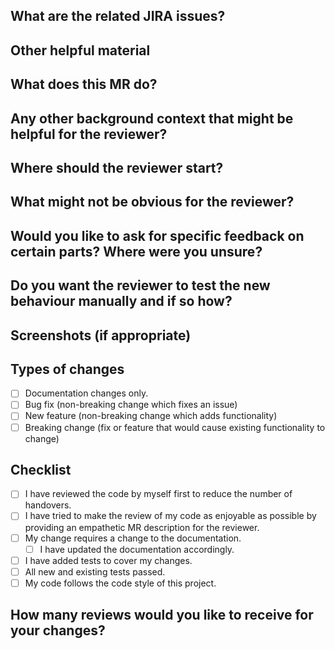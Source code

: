 ## What are the related JIRA issues?


## Other helpful material


## What does this MR do?


## Any other background context that might be helpful for the reviewer?


## Where should the reviewer start?


## What might not be obvious for the reviewer?


## Would you like to ask for specific feedback on certain parts? Where were you unsure?


## Do you want the reviewer to test the new behaviour manually and if so how?


## Screenshots (if appropriate)


## Types of changes

- [ ] Documentation changes only.
- [ ] Bug fix (non-breaking change which fixes an issue)
- [ ] New feature (non-breaking change which adds functionality)
- [ ] Breaking change (fix or feature that would cause existing functionality to change)

## Checklist

- [ ] I have reviewed the code by myself first to reduce the number of handovers.
- [ ] I have tried to make the review of my code as enjoyable as possible by providing an empathetic MR description for the reviewer.
- [ ] My change requires a change to the documentation.
    - [ ] I have updated the documentation accordingly.
- [ ] I have added tests to cover my changes.
- [ ] All new and existing tests passed.
- [ ] My code follows the code style of this project.

## How many reviews would you like to receive for your changes?

